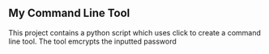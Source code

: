 ## My Command Line Tool

This project contains a python script which uses click to create a command line tool. The tool emcrypts the inputted password

